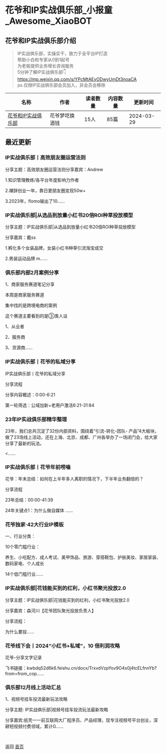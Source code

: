 # 花爷和IP实战俱乐部_小报童_Awesome_XiaoBOT

## 花爷和IP实战俱乐部介绍
> IP实战俱乐部，实操实干，致力于全平台IP打造    
帮助小白和专家从0到1起号    
为老板提供业务增长咨询服务    
5分钟了解IP实战俱乐部👇    
https://mp.weixin.qq.com/s/YPcMtAEvODwyUmDt3noaCA    
ps.仅限IP实战俱乐部会员加入，非会员会移除  
  


|名称|作者|读者数量|内容数量|更新时间|
|---|---|---|---|---|
|[花爷和IP实战俱乐部](https://xiaobot.net/p/huaye?refer=0b133df9-27dc-423b-8101-639049001c13)|花爷梦呓换酒钱|15人|85篇|2024-03-29|

## 最近更新
### IP实战俱乐部丨高效朋友圈运营法则

分享主题：高效朋友圈运营法则分享嘉宾：Andrew

1.知识管理教练/各平台年度影响力作者

2.裸辞创业一年，靠日更朋友圈变现50w+

3.2023年，flomo输出了10......

### IP实战俱乐部|从选品到放量小红书20倍ROI种草投放模型

分享主题：IP实战俱乐部|从选品到放量小红书20倍ROI种草投放模型

分享嘉宾：戴ss

1.孵化多个女装品牌，女装小红书种草引流淘宝成交

2.男装运动品牌 m......

### 俱乐部内部2月案例分享

1、商家服务赛道笔记分享

本周是商家服务赛道

集中找的是跨境电商的案例

这个赛道主要看到的是③类人设

1、从业者

2、服务商

3、货源商......

### IP实战俱乐部丨花爷的私域分享

IP实战俱乐部丨花爷的私域分享



分享流程

分享内容概述：0:00-6:21

第一轮筛选：公域加新+老用户激活6:21-31:84

### 23年IP实战俱乐部精华整理

23年，我们总共沉淀了32份内部资料，围绕着“引流-转化-团队-
产品”4大板块，做了23场线上活动，还在上海、北京、成都、广州各举办了一场闭门会，给大家分享了最新的玩法。

<......

### IP实战俱乐部丨花爷年前唠嗑

花爷：年末总结：如何在上半年多人离职的情况下，下半年业务翻倍的？

分享流程

23年总结：00:00-41:39

24年关键点1：为什么做自媒体 ......

### 花爷独家·42大行业IP模板

一、行业分类：

10个零门槛行业：

养生、小吃配方、成人考试、美甲饰品、旅游、穿搭鞋包、护肤美妆、家居家装、数码家电、个人成长

14个低门槛行业......

### IP实战俱乐部|花钱能买到的红利，小红书聚光投放2.0

分享主题：IP实战俱乐部|花钱能买到的红利，小红书聚光投放2.0

分享嘉宾：森河川【花爷团队聚光投放负责人】



分享流程：

为什么要投......

### 花爷线下会丨2024“小红书+私域“，10 倍利润攻略

花爷-分享文字记录

飞书链接：kwbdq52d6k6.feishu.cn/docx/TrxvdVzpYov9O4x0j4tcELfnnYb?from=from_cop......

### 俱乐部12月线上活动汇总

1、视频号挂车投流最新玩法攻略

分享主题: IP实战俱乐部|视频号挂车投流玩法最新攻略

分享嘉宾:纸壳一一前互联网大厂程序员、产品经理，现专注视频号平台创业，深耕短视频付费领域，累计G......


<a href="https://github.com/Reno9527/awesome-xiaobot" style="color: white; text-decoration: none;">awesome-xiaobot</a>

返回 [首页](../README.md)

